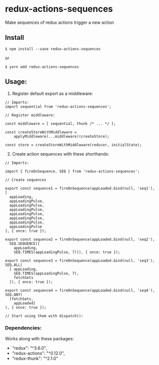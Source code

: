 # redux-actions-sequences
Make sequences of redux actions trigger a new action

## Install

```
$ npm install --save redux-actions-sequences
```

or

```
$ yarn add redux-actions-sequences
```

## Usage:

1. Register default export as a middleware:

```
// Imports:
import sequential from 'redux-actions-sequences';

// Register middleware:

const middleware = [ sequential, thunk /* ... */ ];

const createStoreWithMiddleware =
    applyMiddleware(...middleware)(createStore);

const store = createStoreWithMiddleware(reducer, initialState);

```

2. Create action sequences with these shorthands:

```
// Imports:

import { fireOnSequence, SEQ } from 'redux-actions-sequences';

// Create sequences

export const sequence1 = fireOnSequence(appLoaded.bind(null, 'seq1'), [
  appLoading,
  appLoadingPulse,
  appLoadingPulse,
  appLoadingPulse,
  appLoadingPulse,
  appLoadingPulse,
  appLoadingPulse,
  appLoadingPulse
], { once: true });

export const sequence2 = fireOnSequence(appLoaded.bind(null, 'seq2'),
  SEQ.SEQUENCE([
    appLoading,
    SEQ.TIMES(appLoadingPulse, 7)]), { once: true });

export const sequence3 = fireOnSequence(appLoaded.bind(null, 'seq3'), SEQ.ALL(
  [ appLoading,
    SEQ.TIMES(appLoadingPulse, 7),
    fetchSets
  ]), { once: true });

export const sequence4 = fireOnSequence(appLoaded.bind(null, 'seq4'), SEQ.ANY(
  [fetchSets,
    appLoaded]
), { once: true });

// Start using them with dispatch():
```


### Dependencies:

Works along with these packages:

* "redux": "^3.6.0",
* "redux-actions": "^0.12.0",
* "redux-thunk": "^2.1.0"